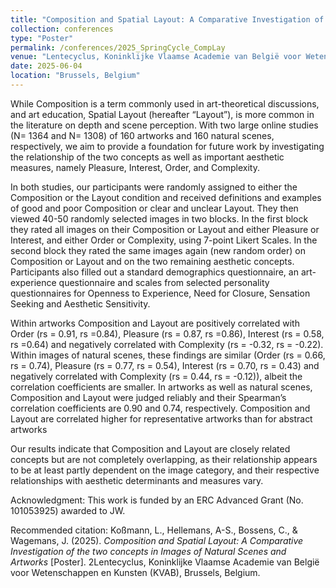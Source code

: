 ```yaml
---
title: "Composition and Spatial Layout: A Comparative Investigation of the two concepts in Images of Natural Scenes and Artworks"
collection: conferences
type: "Poster"
permalink: /conferences/2025_SpringCycle_CompLay
venue: "Lentecyclus, Koninklijke Vlaamse Academie van België voor Wetenschappen en Kunsten (KVAB)"
date: 2025-06-04
location: "Brussels, Belgium"
---
```

While Composition is a term commonly used in art-theoretical discussions, and art education, Spatial Layout (hereafter “Layout”), is more common in the literature on depth and scene perception. With two large online studies (N= 1364 and N= 1308) of 160 artworks and 160 natural scenes, respectively, we aim to provide a foundation for future work by investigating the relationship of the two concepts as well as important aesthetic measures, namely Pleasure, Interest, Order, and Complexity.

In both studies, our participants were randomly assigned to either the Composition or the Layout condition and received definitions and examples of good and poor Composition or clear and unclear Layout. They then viewed 40-50 randomly selected images in two blocks. In the first block they rated all images on their Composition or Layout and either Pleasure or Interest, and either Order or Complexity, using 7-point Likert Scales. In the second block they rated the same images again (new random order) on Composition or Layout and on the two remaining aesthetic concepts. Participants also filled out a standard demographics questionnaire, an art-experience questionnaire and scales from selected personality questionnaires for Openness to Experience, Need for Closure, Sensation Seeking and Aesthetic Sensitivity. 

Within artworks Composition and Layout are positively correlated with Order (rs = 0.91, rs =0.84), Pleasure (rs = 0.87, rs =0.86), Interest (rs = 0.58, rs =0.64) and negatively correlated with Complexity (rs = -0.32, rs = -0.22). Within images of natural scenes, these findings are similar (Order (rs = 0.66, rs = 0.74), Pleasure (rs = 0.77, rs = 0.54), Interest (rs = 0.70, rs = 0.43) and negatively correlated with Complexity (rs = 0.44, rs = -0.12)), albeit the correlation coefficients are smaller. In artworks as well as natural scenes, Composition and Layout were judged reliably and their Spearman’s correlation coefficients are 0.90 and 0.74, respectively. Composition and Layout are correlated higher for representative artworks than for abstract artworks

Our results indicate that Composition and Layout are closely related concepts but are not completely overlapping, as their relationship appears to be at least partly dependent on the image category, and their respective relationships with aesthetic determinants and measures vary. 

Acknowledgment: This work is funded by an ERC Advanced Grant (No. 101053925) awarded to JW.

Recommended citation: Koßmann, L., Hellemans, A-S., Bossens, C., & Wagemans, J. (2025). <i>Composition and Spatial Layout: A Comparative Investigation of the two concepts in Images of Natural Scenes and Artworks</i> [Poster]. 2Lentecyclus, Koninklijke Vlaamse Academie van België voor Wetenschappen en Kunsten (KVAB), Brussels, Belgium.